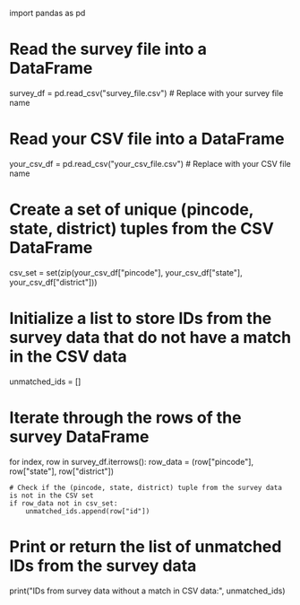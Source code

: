 import pandas as pd

# Read the survey file into a DataFrame
survey_df = pd.read_csv("survey_file.csv")  # Replace with your survey file name

# Read your CSV file into a DataFrame
your_csv_df = pd.read_csv("your_csv_file.csv")  # Replace with your CSV file name

# Create a set of unique (pincode, state, district) tuples from the CSV DataFrame
csv_set = set(zip(your_csv_df["pincode"], your_csv_df["state"], your_csv_df["district"]))

# Initialize a list to store IDs from the survey data that do not have a match in the CSV data
unmatched_ids = []

# Iterate through the rows of the survey DataFrame
for index, row in survey_df.iterrows():
    row_data = (row["pincode"], row["state"], row["district"])
    
    # Check if the (pincode, state, district) tuple from the survey data is not in the CSV set
    if row_data not in csv_set:
        unmatched_ids.append(row["id"])

# Print or return the list of unmatched IDs from the survey data
print("IDs from survey data without a match in CSV data:", unmatched_ids)
